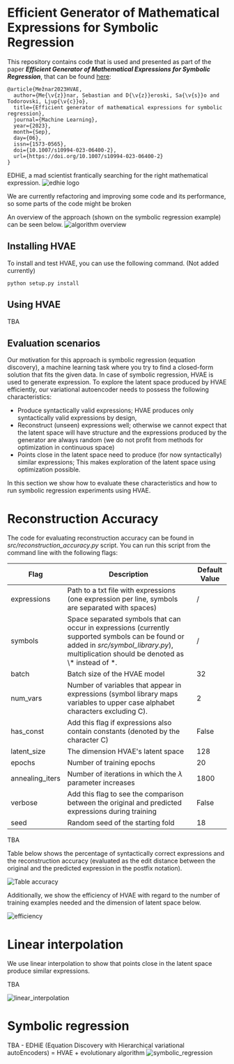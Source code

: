 # Efficient Generator of Mathematical Expressions for Symbolic Regression

This repository contains code that is used and presented as part of the paper **_Efficient Generator of Mathematical Expressions for Symbolic Regression_**, that can be found [here](https://link.springer.com/article/10.1007/s10994-023-06400-2):

```
﻿@article{Mežnar2023HVAE,
  author={Me{\v{z}}nar, Sebastian and D{\v{z}}eroski, Sa{\v{s}}o and Todorovski, Ljup{\v{c}}o},
  title={Efficient generator of mathematical expressions for symbolic regression},
  journal={Machine Learning},
  year={2023},
  month={Sep},
  day={06},
  issn={1573-0565},
  doi={10.1007/s10994-023-06400-2},
  url={https://doi.org/10.1007/s10994-023-06400-2}
}
```
EDHiE, a mad scientist frantically searching for the right mathematical expression.
![edhie logo](https://github.com/smeznar/HVAE/blob/master/images/edhie1.jpeg)

We are currently refactoring and improving some code and its performance, so some parts of the code might be broken

An overview of the approach (shown on the symbolic regression example) can be seen below.
![algorithm overview](https://github.com/smeznar/HVAE/blob/master/images/overview.png)

## Installing HVAE
To install and test HVAE, you can use the following command. (Not added currently) 
```
python setup.py install
```

## Using HVAE
TBA

## Evaluation scenarios
Our motivation for this approach is symbolic regression (equation discovery), a machine learning task where you try to find a closed-form solution that fits the given data.
In case of symbolic regression, HVAE is used to generate expression. To explore the latent space produced by HVAE efficiently, 
our variational autoencoder needs to possess the following characteristics:
- Produce syntactically valid expressions; HVAE produces only syntactically valid expressions by design,
- Reconstruct (unseen) expressions well; otherwise we cannot expect that the latent space will have structure and the expressions
produced by the generator are always random (we do not profit from methods for optimization in continuous space)
- Points close in the latent space need to produce (for now syntactically) similar expressions; This makes exploration of 
the latent space using optimization possible.

In this section we show how to evaluate these characteristics and how to run symbolic regression experiments using HVAE.

# Reconstruction Accuracy
The code for evaluating reconstruction accuracy can be found in *src/reconstruction_accuracy.py* script. You can run this script 
from the command line with the following flags:

| Flag            | Description                                                                                                                                                                                   | Default Value |
|-----------------|-----------------------------------------------------------------------------------------------------------------------------------------------------------------------------------------------|---------------|
| expressions     | Path to a txt file with expressions (one expression per line, symbols are separated with spaces)                                                                                              | /             |
| symbols         | Space separated symbols that can occur in expressions (currently supported symbols can be found or added in *src/symbol_library.py*), multiplication should be denoted as \\\* instead of \*. | /             |
| batch           | Batch size of the HVAE model                                                                                                                                                                  | 32            |
| num_vars        | Number of variables that appear in expressions (symbol library maps variables to upper case alphabet characters excluding C).                                                                 | 2             |
| has_const       | Add this flag if expressions also contain constants (denoted by the character C)                                                                                                              | False         |
| latent_size     | The dimension HVAE's latent space                                                                                                                                                             | 128           |
| epochs          | Number of training epochs                                                                                                                                                                     | 20            |
| annealing_iters | Number of iterations in which the $\lambda$ parameter increases                                                                                                                               | 1800          |
| verbose         | Add this flag to see the comparison between the original and predicted expressions during training                                                                                            | False         |
| seed            | Random seed of the starting fold                                                                                                                                                              | 18            |

TBA

Table below shows the percentage of syntactically correct expressions and the reconstruction accuracy (evaluated as the edit
distance between the original and the predicted expression in the postfix notation). 

![Table accuracy](https://github.com/smeznar/HVAE/blob/master/images/table_reconstruction.png)

Additionally, we show the efficiency of HVAE with regard to the number of training examples needed and the dimension of latent space below.

![efficiency](https://github.com/smeznar/HVAE/blob/master/images/efficiency.png)

# Linear interpolation
We use linear interpolation to show that points close in the latent space produce similar expressions.

TBA

![linear_interpolation](https://github.com/smeznar/HVAE/blob/master/images/li.png)

# Symbolic regression

TBA - EDHiE (Equation Discovery with Hierarchical variational autoEncoders) = HVAE + evolutionary algorithm
![symbolic_regression](https://github.com/smeznar/HVAE/blob/master/images/sr.png)
